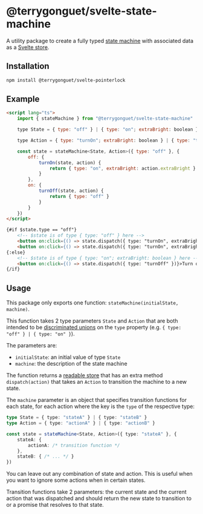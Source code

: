 # @terrygonguet/svelte-state-machine

A utility package to create a fully typed
[state machine](https://www.baeldung.com/cs/state-machines) with associated data
as a [Svelte store](https://svelte.dev/docs/svelte-store).

## Installation

```bash
npm install @terrygonguet/svelte-pointerlock
```

## Example

```html
<script lang="ts">
	import { stateMachine } from "@terrygonguet/svelte-state-machine"

	type State = { type: "off" } | { type: "on"; extraBright: boolean }

	type Action = { type: "turnOn"; extraBright: boolean } | { type: "turnOff" }

	const state = stateMachine<State, Action>({ type: "off" }, {
		off: {
			turnOn(state, action) {
				return { type: "on", extraBright: action.extraBright }
			}
		},
		on: {
			turnOff(state, action) {
				return { type: "off" }
			}
		}
	})
</script>

{#if $state.type == "off"}
	<!-- $state is of type { type: "off" } here -->
	<button on:click={() => state.dispatch({ type: "turnOn", extraBright: false })}>Turn on low</button>
	<button on:click={() => state.dispatch({ type: "turnOn", extraBright: true })}>Turn on high</button>
{:else}
	<!-- $state is of type { type: "on"; extraBright: boolean } here -->
	<button on:click={() => state.dispatch({ type: "turnOff" })}>Turn off</button>
{/if}
```

## Usage

This package only exports one function: `stateMachine(initialState, machine)`.

This function takes 2 type parameters `State` and `Action` that are both
intended to be
[discriminated unions](https://www.typescriptlang.org/docs/handbook/typescript-in-5-minutes-func.html#discriminated-unions)
on the `type` property (e.g. `{ type: "off" } | { type: "on" }`).

The parameters are:

-   `initialState`: an initial value of type `State`
-   `machine`: the description of the state machine

The function returns a
[readable store](https://svelte.dev/docs/svelte-store#readable) that has an
extra method `dispatch(action)` that takes an `Action` to transition the machine
to a new state.

The `machine` parameter is an object that specifies transition functions for
each state, for each action where the key is the `type` of the respective type:

```typescript
type State = { type: "stateA" } | { type: "stateB" }
type Action = { type: "actionA" } | { type: "actionB" }

const state = stateMachine<State, Action>({ type: "stateA" }, {
	stateA: {
		actionA: /* transition function */
	},
	stateB: { /* ... */ }
})
```

You can leave out any combination of state and action. This is useful when you
want to ignore some actions when in certain states.

Transition functions take 2 parameters: the current state and the current action
that was dispatched and should return the new state to transition to or a
promise that resolves to that state.
